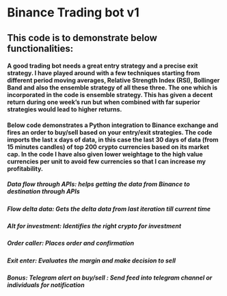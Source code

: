 # Binance Trading bot v1 

## This code is to demonstrate below functionalities: 


#### A good trading bot needs a great entry strategy and a precise exit strategy. I have played around with a few techniques starting from different period moving averages, Relative Strength Index (RSI), Bollinger Band and also the ensemble strategy of all these three. The one which is incorporated in the code is ensemble strategy. This has given a decent return during one week’s run but when combined with far superior strategies would lead to higher returns.
#### Below code demonstrates a Python integration to Binance exchange and fires an order to buy/sell based on your entry/exit strategies. The code imports the last x days of data, in this case the last 30 days of data (from 15 minutes candles) of top 200 crypto currencies based on its market cap. In the code I have also given lower weightage to the high value currencies per unit to avoid few currencies so that I can increase my profitability.

##### **Data flow through APIs:** helps getting the data from Binance to destination through APIs 
##### **Flow delta data:** Gets the delta data from last iteration till current time 
##### **Alt for investment:** Identifies the right crypto for investment 
##### **Order caller:** Places order and confirmation 
##### **Exit enter:** Evaluates the margin and make decision to sell 
##### **Bonus:** Telegram alert on buy/sell : Send feed into telegram channel or individuals for notification 

